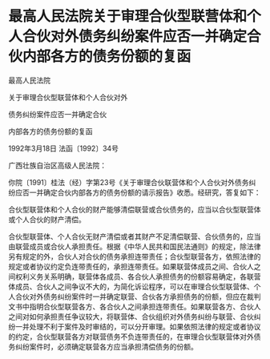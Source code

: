 # 最高人民法院关于审理合伙型联营体和个人合伙对外债务纠纷案件应否一并确定合伙内部各方的债务份额的复函

<!-- INFO END -->

最高人民法院

关于审理合伙型联营体和个人合伙对外

债务纠纷案件应否一并确定合伙

内部各方的债务份额的复函

1992年3月18日 法函〔1992〕34号

广西壮族自治区高级人民法院：

你院〔1991〕桂法（经）字第23号《关于审理合伙联营体和个人合伙对外债务纠纷应否一并确定合伙内部各方的债务份额的请示报告》收悉。经研究，答复如下：

合伙型联营体和个人合伙的财产能够清偿联营或合伙债务的，应当以合伙型联营体或个人合伙的财产清偿。

合伙型联营体、个人合伙无财产清偿或者其财产不足清偿联营、合伙债务的，应当由联营成员或合伙人承担责任。根据《中华人民共和国民法通则》的规定，除法律另有规定的外，合伙人对合伙的债务承担连带责任；合伙型联营各方，依照法律的规定或者协议约定负连带责任的，承担连带责任。如果联营体成员之间、合伙人之间权利义务关系明确，联营体各成员、各合伙人承担债务的份额容易确定，各联营体成员、合伙人之间争议不大的，为简化诉讼程序，可以在审理合伙型联营体、个人合伙对外债务纠纷案件时一并确定联营、合伙各方承担债务的份额，但应在裁判文书中指明合伙型联营各方、各合伙人之间承担连带责任。如果联营各方、合伙人之间对如何承担责任争议较大，将联营体、合伙组织对外债务纠纷与联营、合伙纠纷一并处理不利于案件及时审结的，可以分开审理。如果依照法律的规定或者协议的约定，合伙型联营各方对联营债务不负连带责任的，在审理合伙型联营体对外债务纠纷案件时，必须确定联营各方应当承担清偿债务的份额。

